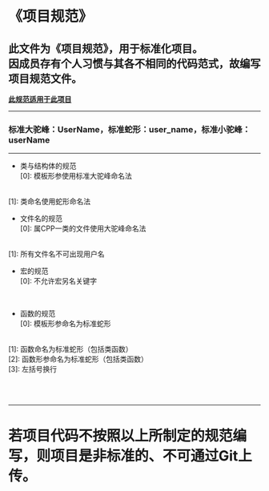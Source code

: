 # 《项目规范》
## 此文件为《项目规范》，用于标准化项目。<br>因成员存有个人习惯与其各不相同的代码范式，故编写项目规范文件。

<strong><u>此规范适用于此项目</u></strong>

***

### 标准大驼峰：UserName，标准蛇形：user_name，标准小驼峰：userName

***

- 类与结构体的规范<br>
[0]: 模板形参使用标准大驼峰命名法
<br>
[1]: 类命名使用蛇形命名法
<br>

- 文件名的规范<br>
[0]: 属CPP一类的文件使用大驼峰命名法
<br>
[1]: 所有文件名不可出现用户名
<br>

- 宏的规范<br>
[0]: 不允许宏另名关键字
<br>

- 函数的规范<br>
[0]: 模板形参命名为标准蛇形
<br>
[1]: 函数命名为标准蛇形（包括类函数）
<br>
[2]: 函数形参命名为标准蛇形（包括类函数）
<br>
[3]: 左括号换行

<br> <br>

***
# 若项目代码不按照以上所制定的规范编写，则项目是非标准的、不可通过Git上传。